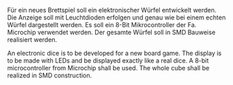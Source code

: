 Für ein neues Brettspiel soll ein elektronischer Würfel entwickelt werden. Die Anzeige soll mit 
Leuchtdioden erfolgen und genau wie bei einem echten Würfel dargestellt werden. Es soll ein 
8-Bit Mikrocontroller der Fa. Microchip verwendet werden. Der gesamte Würfel soll in SMD 
Bauweise realisiert werden.


An electronic dice is to be developed for a new board game. The display is to be made with 
LEDs and be displayed exactly like a real dice. A 
8-bit microcontroller from Microchip shall be used. The whole cube shall be realized in SMD 
construction.
